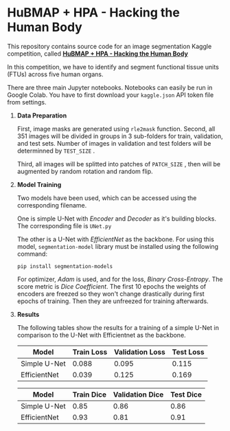 # HuBMAP + HPA - Hacking the Human Body
This repository contains source code for an image segmentation Kaggle competition, called [**HuBMAP + HPA - Hacking the Human Body**](https://www.kaggle.com/competitions/hubmap-organ-segmentation)

In this competition, we have to identify and segment functional tissue units (FTUs) across five human organs.

There are three main Jupyter notebooks. Notebooks can easily be run in Google Colab. You have to first download your `kaggle.json` API token file from settings. 

1. **Data Preparation** 

    First, image masks are generated using `rle2mask` function. Second, all 351 images will be divided in groups in 3 sub-folders for train, validation, and test sets. Number of images in validation and test folders will be determinned by `TEST_SIZE` .

    Third, all images will be splitted into patches of `PATCH_SIZE` , then will be augmented by random rotation and random flip. 

2. **Model Training**
    
    Two models have been used, which can be accessed using the corresponding filename. 
    
    One is simple U-Net with *Encoder* and *Decoder* as it's building blocks. The corresponding file is `UNet.py`

    The other is a U-Net with *EfficientNet* as the backbone. For using this model, `segmentation-model` library must be installed using the following command:

    `pip install segmentation-models`

    For optimizer, *Adam* is used, and for the loss, *Binary Cross-Entropy*. The score metric is *Dice Coefficient*. The first 10 epochs the weights of encoders are freezed so they won't change drastically during first epochs of training. Then they are unfreezed for training afterwards.

3. **Results**

    The following tables show the results for a training of a simple U-Net in comparison to the U-Net with Efficientnet as the backbone.

    | Model           | Train Loss | Validation Loss | Test Loss |
    |-----------------|------------|-----------------|-----------|
    | Simple U-Net    | 0.088      | 0.095           | 0.115     |
    | EfficientNet    | 0.039      | 0.125           | 0.169     |

    | Model           | Train Dice | Validation Dice | Test Dice |
    |-----------------|------------|-----------------|-----------|
    | Simple U-Net    | 0.85       | 0.86            | 0.86      |
    | EfficientNet    | 0.93       | 0.81            | 0.91      |

